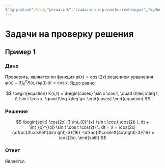 ```yaml
---
{"dg-publish":true,"permalink":"/zadachi-na-proverku-resheniya/","dgHomeLink":true,"dgPassFrontmatter":false,"dgShowLocalGraph":true,"dgShowBacklinks":true}
---
```



# Задачи на проверку решения

## Пример 1

### Дано

Проверить, является ли функция $\varphi(x)=\cos(2x)$ решением уравнения $\displaystyle \varphi(x)-3\int_{0}^{\pi} K(x,t)\varphi(t) \, dt=\cos x$. Ядро равно:

$$
\begin{equation}
K(x,t) =
\begin{cases}
\sin x \cos t, \quad 0\leq x\leq t, \\
\sin t \cos x, \quad t\leq x\leq \pi.
\end{cases}
\end{equation}
$$

### Решение

$$
\begin{split}
\cos(2x)-3 \int_{0}^{x} \sin t \cos t \cos(2t) \, dt + \int_{x}^{\pi} \sin t \cos t \cos(2t) \, dt = \\
= \cos(2x) +\dfrac{3\cos\left(4x\right)-3}{16} -\dfrac{3\cos\left(4x\right)-3}{16} = \cos(2x).
\end{split}
$$

### Ответ

Является.